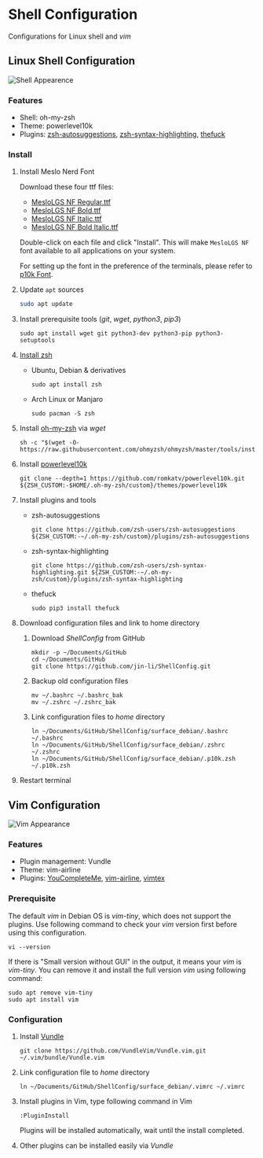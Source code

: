 # Shell Configuration

Configurations for Linux shell and *vim*

## Linux Shell Configuration

![Shell Appearence](./shell_appearence.JPG)

### Features

- Shell: oh-my-zsh
- Theme: powerlevel10k
- Plugins: [zsh-autosuggestions](https://github.com/zsh-users/zsh-autosuggestions), [zsh-syntax-highlighting](https://github.com/zsh-users/zsh-syntax-highlighting), [thefuck](https://github.com/nvbn/thefuck)

### Install

1. Install Meslo Nerd Font
   
   Download these four ttf files:

    - [MesloLGS NF Regular.ttf](https://github.com/romkatv/powerlevel10k-media/raw/master/MesloLGS%20NF%20Regular.ttf)
    - [MesloLGS NF Bold.ttf](https://github.com/romkatv/powerlevel10k-media/raw/master/MesloLGS%20NF%20Bold.ttf)
    - [MesloLGS NF Italic.ttf](https://github.com/romkatv/powerlevel10k-media/raw/master/MesloLGS%20NF%20Italic.ttf)
    - [MesloLGS NF Bold Italic.ttf](https://github.com/romkatv/powerlevel10k-media/raw/master/MesloLGS%20NF%20Bold%20Italic.ttf)

    Double-click on each file and click "Install". This will make `MesloLGS NF` font available to all
    applications on your system.

    For setting up the font in the preference of the terminals, please refer to [p10k Font](https://github.com/romkatv/powerlevel10k#Fonts).

1. Update `apt` sources
    ```bash
    sudo apt update
    ```

1. Install prerequisite tools (*git*, *wget*, *python3*, *pip3*)
   
    ```
    sudo apt install wget git python3-dev python3-pip python3-setuptools
    ```

1. [Install zsh](https://github.com/ohmyzsh/ohmyzsh/wiki/Installing-ZSH)
    
    - Ubuntu, Debian & derivatives
        ```
        sudo apt install zsh
        ```

    - Arch Linux or Manjaro
        ```
        sudo pacman -S zsh
        ```

1. Install [oh-my-zsh](https://github.com/ohmyzsh/ohmyzsh) via *wget*
    
    ```
    sh -c "$(wget -O- https://raw.githubusercontent.com/ohmyzsh/ohmyzsh/master/tools/install.sh)"
    ```

1. Install [powerlevel10k](https://github.com/romkatv/powerlevel10k#oh-my-zsh)
   
    ```
    git clone --depth=1 https://github.com/romkatv/powerlevel10k.git ${ZSH_CUSTOM:-$HOME/.oh-my-zsh/custom}/themes/powerlevel10k
    ```

1. Install plugins and tools
   
    - zsh-autosuggestions
        ```
        git clone https://github.com/zsh-users/zsh-autosuggestions ${ZSH_CUSTOM:-~/.oh-my-zsh/custom}/plugins/zsh-autosuggestions
        ```
    - zsh-syntax-highlighting
        ```
        git clone https://github.com/zsh-users/zsh-syntax-highlighting.git ${ZSH_CUSTOM:-~/.oh-my-zsh/custom}/plugins/zsh-syntax-highlighting
        ```
    - thefuck
        ```
        sudo pip3 install thefuck
        ```

1. Download configuration files and link to home directory
    
    1. Download *ShellConfig* from GitHub
        ```
        mkdir -p ~/Documents/GitHub
        cd ~/Documents/GitHub
        git clone https://github.com/jin-li/ShellConfig.git 
        ```
    2. Backup old configuration files
        ```
        mv ~/.bashrc ~/.bashrc_bak
        mv ~/.zshrc ~/.zshrc_bak
        ```
    3. Link configuration files to *home* directory
        ```
        ln ~/Documents/GitHub/ShellConfig/surface_debian/.bashrc ~/.bashrc
        ln ~/Documents/GitHub/ShellConfig/surface_debian/.zshrc ~/.zshrc
        ln ~/Documents/GitHub/ShellConfig/surface_debian/.p10k.zsh ~/.p10k.zsh
        ```

1. Restart terminal

## Vim Configuration

![Vim Appearance](./vim_appearence.JPG)

### Features

- Plugin management: Vundle
- Theme: vim-airline
- Plugins: [YouCompleteMe](https://github.com/ycm-core/YouCompleteMe), [vim-airline](https://github.com/vim-airline/vim-airline), [vimtex](https://github.com/lervag/vimtex)

### Prerequisite

The default *vim* in Debian OS is *vim-tiny*, which does not support the plugins. Use following command to check your *vim* version first before using this configuration.

```
vi --version
```

If there is "Small version without GUI" in the output, it means your *vim* is *vim-tiny*. You can remove it and install the full version *vim* using following command:

```
sudo apt remove vim-tiny
sudo apt install vim
```

### Configuration

1. Install [Vundle](https://github.com/VundleVim/Vundle.vim)

    ```
    git clone https://github.com/VundleVim/Vundle.vim.git ~/.vim/bundle/Vundle.vim
    ```

2. Link configuration file to *home* directory
    ```
    ln ~/Documents/GitHub/ShellConfig/surface_debian/.vimrc ~/.vimrc
    ```

3. Install plugins in Vim, type following command in Vim
    ```
    :PluginInstall
    ```
    Plugins will be installed automatically, wait until the install completed.

1. Other plugins can be installed easily via *Vundle*
